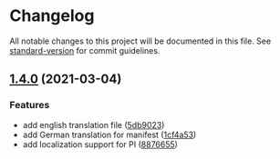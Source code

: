 # Changelog

All notable changes to this project will be documented in this file. See [standard-version](https://github.com/conventional-changelog/standard-version) for commit guidelines.

## [1.4.0](https://github.com/XeroxDev/YTMD-StreamDeck/compare/v1.3.0...v1.4.0) (2021-03-04)


### Features

* add english translation file ([5db9023](https://github.com/XeroxDev/YTMD-StreamDeck/commit/5db90234521ac571826c917f9ac9b624cb8cdf24))
* add German translation for manifest ([1cf4a53](https://github.com/XeroxDev/YTMD-StreamDeck/commit/1cf4a5355eb5edead8ff24e964a0ab0dbc6a4f99))
* add localization support for PI ([8876655](https://github.com/XeroxDev/YTMD-StreamDeck/commit/88766552f6f91ecde0e1554d3bc03158a0d96c54))
